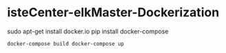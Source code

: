 # isteCenter-elkMaster-Dockerization
  
  sudo apt-get install docker.io
  pip install docker-compose
  
  `docker-compose build
  docker-compose up`
